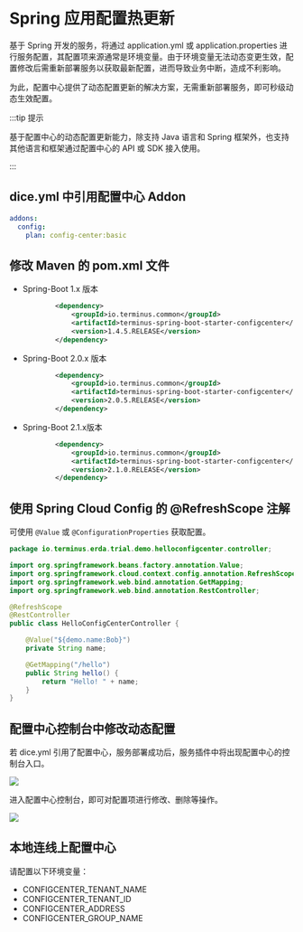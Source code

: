 # Spring 应用配置热更新

基于 Spring 开发的服务，将通过 application.yml 或 application.properties 进行服务配置，其配置项来源通常是环境变量。由于环境变量无法动态变更生效，配置修改后需重新部署服务以获取最新配置，进而导致业务中断，造成不利影响。

为此，配置中心提供了动态配置更新的解决方案，无需重新部署服务，即可秒级动态生效配置。

:::tip 提示

基于配置中心的动态配置更新能力，除支持 Java 语言和 Spring 框架外，也支持其他语言和框架通过配置中心的 API 或 SDK 接入使用。

 :::

## dice.yml 中引用配置中心 Addon


```yaml
addons:
  config:
    plan: config-center:basic
```

## 修改 Maven 的 pom.xml 文件

* Spring-Boot 1.x 版本

  ```xml
          <dependency>
              <groupId>io.terminus.common</groupId>
              <artifactId>terminus-spring-boot-starter-configcenter</artifactId>
              <version>1.4.5.RELEASE</version>
          </dependency>
  ```

* Spring-Boot 2.0.x 版本

  ```xml
          <dependency>
              <groupId>io.terminus.common</groupId>
              <artifactId>terminus-spring-boot-starter-configcenter</artifactId>
              <version>2.0.5.RELEASE</version>
          </dependency>
  ```

* Spring-Boot 2.1.x版本

  ```xml
          <dependency>
              <groupId>io.terminus.common</groupId>
              <artifactId>terminus-spring-boot-starter-configcenter</artifactId>
              <version>2.1.0.RELEASE</version>
          </dependency>
  ```

## 使用 Spring Cloud Config 的 @RefreshScope 注解

可使用 `@Value` 或 `@ConfigurationProperties` 获取配置。

```java
package io.terminus.erda.trial.demo.helloconfigcenter.controller;

import org.springframework.beans.factory.annotation.Value;
import org.springframework.cloud.context.config.annotation.RefreshScope;
import org.springframework.web.bind.annotation.GetMapping;
import org.springframework.web.bind.annotation.RestController;

@RefreshScope
@RestController
public class HelloConfigCenterController {

    @Value("${demo.name:Bob}")
    private String name;

    @GetMapping("/hello")
    public String hello() {
        return "Hello! " + name;
    }
}

```

## 配置中心控制台中修改动态配置

若 dice.yml 引用了配置中心，服务部署成功后，服务插件中将出现配置中心的控制台入口。

![](https://terminus-paas.oss-cn-hangzhou.aliyuncs.com/paas-doc/2021/08/19/c69af722-5cc2-4cb7-8043-4cf558aacdb1.png)

进入配置中心控制台，即可对配置项进行修改、删除等操作。

![](https://terminus-paas.oss-cn-hangzhou.aliyuncs.com/paas-doc/2021/08/19/43c9de68-d23f-4283-8cfd-6becdc6f163f.png)

## 本地连线上配置中心

请配置以下环境变量：

- CONFIGCENTER_TENANT_NAME
- CONFIGCENTER_TENANT_ID
- CONFIGCENTER_ADDRESS
- CONFIGCENTER_GROUP_NAME
